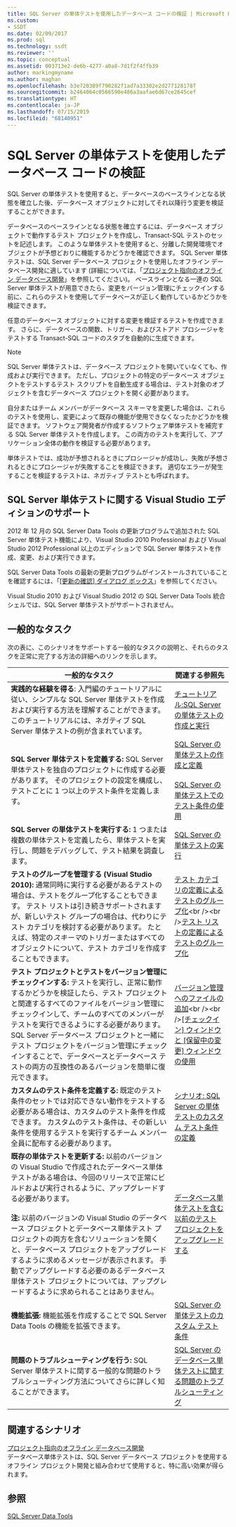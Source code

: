 ```yaml
---
title: SQL Server の単体テストを使用したデータベース コードの検証 | Microsoft Docs
ms.custom:
- SSDT
ms.date: 02/09/2017
ms.prod: sql
ms.technology: ssdt
ms.reviewer: ''
ms.topic: conceptual
ms.assetid: 003713e2-de6b-4277-a0a8-7d1f2f4ffb39
author: markingmyname
ms.author: maghan
ms.openlocfilehash: b3e720389f790282f1ad7a33302e2d277128178f
ms.sourcegitcommit: b2464064c0566590e486a3aafae6d67ce2645cef
ms.translationtype: HT
ms.contentlocale: ja-JP
ms.lasthandoff: 07/15/2019
ms.locfileid: "68140951"
---
```

# <a name="verifying-database-code-by-using-sql-server-unit-tests"></a>SQL Server の単体テストを使用したデータベース コードの検証
SQL Server の単体テストを使用すると、データベースのベースラインとなる状態を確立した後、データベース オブジェクトに対してそれ以降行う変更を検証することができます。  
  
データベースのベースラインとなる状態を確立するには、データベース オブジェクトで動作するテスト プロジェクトを作成し、Transact\-SQL テストのセットを記述します。 このような単体テストを使用すると、分離した開発環境でオブジェクトが予想どおりに機能するかどうかを確認できます。 SQL Server 単体テストは、SQL Server データベース プロジェクトを使用したオフライン データベース開発に適しています (詳細については、「[プロジェクト指向のオフライン データベース開発](../ssdt/project-oriented-offline-database-development.md)」を参照してください)。 ベースラインとなる一連の SQL Server 単体テストが用意できたら、変更をバージョン管理にチェックインする前に、これらのテストを使用してデータベースが正しく動作しているかどうかを検証できます。  
  
任意のデータベース オブジェクトに対する変更を検証するテストを作成できます。 さらに、データベースの関数、トリガー、およびストアド プロシージャをテストする Transact\-SQL コードのスタブを自動的に生成できます。  
  
> [!NOTE]  
> SQL Server 単体テストは、データベース プロジェクトを開いていなくても、作成および実行できます。 ただし、プロジェクトの特定のデータベース オブジェクトをテストするテスト スクリプトを自動生成する場合は、テスト対象のオブジェクトを含むデータベース プロジェクトを開く必要があります。  
  
自分またはチーム メンバーがデータベース スキーマを変更した場合は、これらのテストを使用し、変更によって既存の機能が使用できなくなったかどうかを検証できます。 ソフトウェア開発者が作成するソフトウェア単体テストを補完する SQL Server 単体テストを作成します。 この両方のテストを実行して、アプリケーション全体の動作を検証する必要があります。  
  
単体テストでは、成功が予想されるときにプロシージャが成功し、失敗が予想されるときにプロシージャが失敗することを検証できます。 適切なエラーが発生することを検証するテストは、ネガティブ テストとも呼ばれます。  
  
## <a name="visual-studio-editions-support-for-sql-server-unit-tests"></a>SQL Server 単体テストに関する Visual Studio エディションのサポート  
2012 年 12 月の SQL Server Data Tools の更新プログラムで追加された SQL Server 単体テスト機能により、Visual Studio 2010 Professional および Visual Studio 2012 Professional 以上のエディションで SQL Server 単体テストを作成、変更、および実行できます。  
  
SQL Server Data Tools の最新の更新プログラムがインストールされていることを確認するには、「[[更新の確認] ダイアログ ボックス](../ssdt/check-for-updates-dialog-box.md)」を参照してください。  
  
Visual Studio 2010 および Visual Studio 2012 の SQL Server Data Tools 統合シェルでは、SQL Server 単体テストがサポートされません。  
  
## <a name="common-tasks"></a>一般的なタスク  
次の表に、このシナリオをサポートする一般的なタスクの説明と、それらのタスクを正常に完了する方法の詳細へのリンクを示します。  
  
|一般的なタスク|関連する参照先|  
|----------------|----------------------|  
|**実践的な経験を得る**: 入門編のチュートリアルに従い、シンプルな SQL Server 単体テストを作成および実行する方法を理解することができます。 このチュートリアルには、ネガティブ SQL Server 単体テストの例が含まれています。|[チュートリアル:SQL Server の単体テストの作成と実行](../ssdt/walkthrough-creating-and-running-a-sql-server-unit-test.md)|  
|**SQL Server 単体テストを定義する:** SQL Server 単体テストを独自のプロジェクトに作成する必要があります。 そのプロジェクトの設定を構成し、テストごとに 1 つ以上のテスト条件を定義します。|[SQL Server の単体テストの作成と定義](../ssdt/creating-and-defining-sql-server-unit-tests.md)<br /><br />[SQL Server の単体テストでのテスト条件の使用](../ssdt/using-test-conditions-in-sql-server-unit-tests.md)|  
|**SQL Server の単体テストを実行する:** 1 つまたは複数の単体テストを定義したら、単体テストを実行し、問題をデバッグして、テスト結果を調査します。|[SQL Server の単体テストの実行](../ssdt/running-sql-server-unit-tests.md)|  
|**テストのグループを管理する (Visual Studio 2010):** 通常同時に実行する必要があるテストの場合は、テストをグループ化することもできます。 テスト リストは引き続きサポートされますが、新しいテスト グループの場合は、代わりにテスト カテゴリを検討する必要があります。 たとえば、特定の*スキーマ*のトリガーまたはすべてのオブジェクトについて、テスト カテゴリを作成することもできます。|[テスト カテゴリの定義によるテストのグループ化](https://msdn.microsoft.com/library/dd286595(VS.100).aspx)<br /><br />[テスト リストの定義によるテストのグループ化](https://msdn.microsoft.com/library/dd286584(VS.100).aspx)|  
|**テスト プロジェクトとテストをバージョン管理にチェックインする:** テストを実行し、正常に動作するかどうかを検証したら、テスト プロジェクトと関連するすべてのファイルをバージョン管理にチェックインして、チームのすべてのメンバーがテストを実行できるようにする必要があります。 SQL Server データベース プロジェクトと一緒にテスト プロジェクトをバージョン管理にチェックインすることで、データベースとデータベース テストの両方の互換性のあるバージョンを簡単に復元できます。|[バージョン管理へのファイルの追加](https://msdn.microsoft.com/library/ms181374(VS.100).aspx)<br /><br />[[チェックイン] ウィンドウと [保留中の変更] ウィンドウの使用](https://msdn.microsoft.com/library/ms245462(VS.100).aspx)|  
|**カスタムのテスト条件を定義する:** 既定のテスト条件のセットでは対応できない動作をテストする必要がある場合は、カスタムのテスト条件を作成できます。 カスタムのテスト条件は、その新しい条件を使用するテストを実行するチーム メンバー全員に配布する必要があります。|[シナリオ: SQL Server の単体テストのカスタム テスト条件の定義](https://msdn.microsoft.com/library/dd193282(VS.100).aspx)|  
|**既存の単体テストを更新する:** 以前のバージョンの Visual Studio で作成されたデータベース単体テストがある場合は、今回のリリースで正常にビルドおよび実行されるように、アップグレードする必要があります。<br /><br />**注:** 以前のバージョンの Visual Studio のデータベース プロジェクトとデータベース単体テスト プロジェクトの両方を含むソリューションを開くと、データベース プロジェクトをアップグレードするように求めるメッセージが表示されます。 手動でアップグレードする必要のあるデータベース単体テスト プロジェクトについては、アップグレードするように求められることはありません。|[データベース単体テストを含む以前のテスト プロジェクトをアップグレードする](../ssdt/upgrade-an-older-test-project-containing-database-unit-tests.md)|  
|**機能拡張:** 機能拡張を作成することで SQL Server Data Tools の機能を拡張できます。|[SQL Server の単体テストのカスタム テスト条件](../ssdt/custom-test-conditions-for-sql-server-unit-tests.md)|  
|**問題のトラブルシューティングを行う:** SQL Server 単体テストに関する一般的な問題のトラブルシューティング方法についてさらに詳しく知ることができます。|[SQL Server のデータベース単体テストに関する問題のトラブルシューティング](../ssdt/troubleshooting-sql-server-database-unit-testing-issues.md)|  
  
## <a name="related-scenarios"></a>関連するシナリオ  
[プロジェクト指向のオフライン データベース開発](../ssdt/project-oriented-offline-database-development.md)  
データベース単体テストは、SQL Server データベース プロジェクトを使用するオフライン プロジェクト開発と組み合わせて使用すると、特に高い効果が得られます。  
  
## <a name="see-also"></a>参照  
[SQL Server Data Tools](../ssdt/sql-server-data-tools.md)  
  
